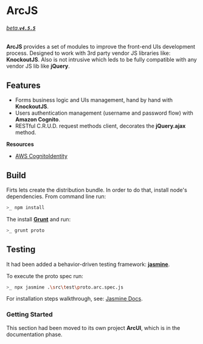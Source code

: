 # ArcJS

###### [_beta_.__`v4.5.5`__]()

__ArcJS__ provides a set of modules to improve the front-end UIs development process. Designed to work with 3rd party vendor JS libraries like: __KnockoutJS__. Also is not intrusive which leds to be fully compatible with any vendor JS lib like __jQuery__.

## Features

- Forms business logic and UIs management, hand by hand with __KnockoutJS__.
- Users authentication management (username and password flow) with __Amazon Cognito__.
- RESTful C.R.U.D. request methods client, decorates the __jQuery.ajax__ method.

__Resources__

- [AWS CognitoIdentity](https://docs.aws.amazon.com/AWSJavaScriptSDK/latest/AWS/CognitoIdentity.html)

## Build

Firts lets create the distribution bundle. In order to do that, install node's dependencies. From command line run:

```bash
>_ npm install
```

The install [__Grunt__](https://gruntjs.com/) and run:

```bash
>_ grunt proto 
```

## Testing

It had been added a behavior-driven testing framework: [__jasmine__](https://jasmine.github.io/index.html).

To execute the proto spec run:

```bash
>_ npx jasmine .\src\test\proto.arc.spec.js
```

For installation steps walkthrough, see: [Jasmine Docs](https://jasmine.github.io/setup/nodejs.html).

### Getting Started

This section had been moved to its own project __ArcUI__, which is in the documentation phase. 
